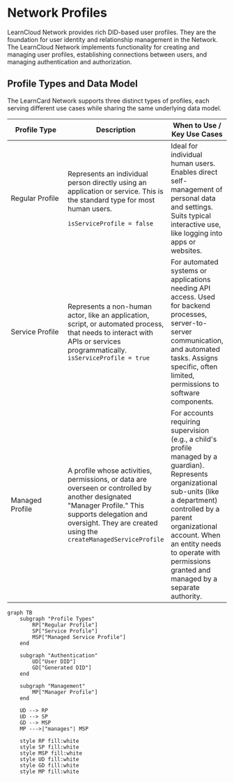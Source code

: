 # Network Profiles

LearnCloud Network provides rich DID-based user profiles. They are the foundation for user identity and relationship management in the Network. The LearnCloud Network implements functionality for creating and managing user profiles, establishing connections between users, and managing authentication and authorization.

## Profile Types and Data Model

The LearnCard Network supports three distinct types of profiles, each serving different use cases while sharing the same underlying data model.

<table data-header-hidden data-full-width="true"><thead><tr><th width="162.50115966796875">Profile Type</th><th>Description</th><th>When to Use / Key Use Cases</th></tr></thead><tbody><tr><td>Regular Profile</td><td><p>Represents an individual person directly using an application or service. This is the standard type for most human users. </p><p><code>isServiceProfile = false</code></p></td><td>Ideal for individual human users. Enables direct self-management of personal data and settings. Suits typical interactive use, like logging into apps or websites.</td></tr><tr><td>Service Profile</td><td>Represents a non-human actor, like an application, script, or automated process, that needs to interact with APIs or services programmatically. <code>isServiceProfile = true</code></td><td>For automated systems or applications needing API access. Used for backend processes, server-to-server communication, and automated tasks. Assigns specific, often limited, permissions to software components.</td></tr><tr><td>Managed Profile</td><td>A profile whose activities, permissions, or data are overseen or controlled by another designated "Manager Profile." This supports delegation and oversight. They are created using the <code>createManagedServiceProfile</code></td><td>For accounts requiring supervision (e.g., a child's profile managed by a guardian). Represents organizational sub-units (like a department) controlled by a parent organizational account. When an entity needs to operate with permissions granted and managed by a separate authority.</td></tr></tbody></table>

```mermaid
graph TB
    subgraph "Profile Types"
        RP["Regular Profile"]
        SP["Service Profile"]
        MSP["Managed Service Profile"]
    end

    subgraph "Authentication"
        UD["User DID"]
        GD["Generated DID"]
    end

    subgraph "Management"
        MP["Manager Profile"]
    end

    UD --> RP
    UD --> SP
    GD --> MSP
    MP --->|"manages"| MSP

    style RP fill:white
    style SP fill:white
    style MSP fill:white
    style UD fill:white
    style GD fill:white
    style MP fill:white
```

